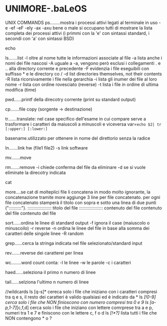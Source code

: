 # UNIMORE-.baLeOS

 UNIX COMMANDS
 ps........mostra i processi attivi legati al terminale in uso
           -e -ef -eF -ely -ax -axu bene o male si occupano tutti di mostrare la lista completa dei processi attivi
           (i primmi con la 'e' con sintassi standard, i secondi con 'a' con sintassi BSD)
 
 echo
 
 ls.......list
 	        -l oltre al nome tutte le informazioni associate al file
 	        -a lista anche i nomi dei file nascosi
 	       	-A uguale a -a, vengono però esclusi i collegamenti . e .. alla directory corrente e precedente
 	     	  -F evidenzia i file eseguibili con suffisso * e le directory co /
 	     		-d list directories themselves, not their contents
 	     		-R lista ricorsivamente i file nella gerarchia
 	     		-i lista gli inumer dei file al loro nome
 	     		-r lista con ordine rovesciato (reverse)
 	     		-t lista i file in ordine di ultima modifica (time)

 pwd......printf della direcotry corrente (print su standard output)
 
 cp.......file copy (sorgente -> destinazione)

 tr.......translate: nel case specifico dell'esame in cui compare serve a trasformare i caratteri da maiuscoli a minuscoli e viceversa 
          var=`echo $2| tr [:upper:] [:lower:]`

 basename.utilizzato per ottenere in nome del direttorio senza la radice

 ln.......link hw (file1 file2)
          -s link software

 mv.......move

 rm.......remove
          -i chiede conferma del file da eliminare
          -d se si vuole eliminate la direcotry indicata

 cat

 more....se cat di molteplici file li concatena in modo molto ignorante, la concatenazione tramite more aggiunge 3 line per file concatenato.
         per ogni file concatenato stamperà il titolo con sopra e sotto una linea di due punti ("::::::::::").
         :::::::::::::::::::
         titolo del file
         :::::::::::::::::::
         contenuto del file
         contenuto del file
         contenuto del file

 sort......ordina le linee di standard output
           -f ignora il case (maiuscolo o minuscoilo)
           -r reverse
           -n ordina le linee del file in base alla somma dei caratteri delle singole linee
           -R random

 grep......cerca la stringa indicata nel file selezionato/standard input

 rev.......reverse dei caratterei per linea

 wc........word count conta:
	          -l le linee
           -w le parole
           -c i caratteri

 haed......seleziona il primo n numero di linee

 tail......selziona l'ultimo n numero di linee

 //wildcards
 ls [q-s]*	cereca solo i file che iniziano con i caratteri compresi tra q e s, il resto dei caratteri è valido qualsiasi ed è indicato da *
 ls *[!0-9]  cerca solo i file che NON finioscono con numero compresi tra 0 e 9
 ls [a-p,1-7]*[c,f,d]
 		cerca solo i file che iniziano con lettere comrprese tra a e p, numeri tra 1 e 7
 		e finiscono con le lettere c, f o d
 ls *[!\*\?]* lista tutti i file che NON contengono * o ?
